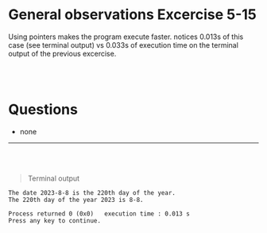 # General observations Excercise 5-15

Using pointers makes the program execute faster.
notices 0.013s of this case (see terminal output) vs 0.033s of execution time on the terminal output of the previous excercise.

<br> </br>

# Questions

- none

---

<br> </br>

> Terminal output

```
The date 2023-8-8 is the 220th day of the year.
The 220th day of the year 2023 is 8-8.

Process returned 0 (0x0)   execution time : 0.013 s
Press any key to continue.


```
